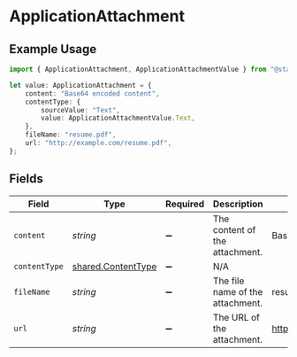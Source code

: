 # ApplicationAttachment

## Example Usage

```typescript
import { ApplicationAttachment, ApplicationAttachmentValue } from "@stackone/stackone-client-ts/sdk/models/shared";

let value: ApplicationAttachment = {
    content: "Base64 encoded content",
    contentType: {
        sourceValue: "Text",
        value: ApplicationAttachmentValue.Text,
    },
    fileName: "resume.pdf",
    url: "http://example.com/resume.pdf",
};
```

## Fields

| Field                                                           | Type                                                            | Required                                                        | Description                                                     | Example                                                         |
| --------------------------------------------------------------- | --------------------------------------------------------------- | --------------------------------------------------------------- | --------------------------------------------------------------- | --------------------------------------------------------------- |
| `content`                                                       | *string*                                                        | :heavy_minus_sign:                                              | The content of the attachment.                                  | Base64 encoded content                                          |
| `contentType`                                                   | [shared.ContentType](../../../sdk/models/shared/contenttype.md) | :heavy_minus_sign:                                              | N/A                                                             |                                                                 |
| `fileName`                                                      | *string*                                                        | :heavy_minus_sign:                                              | The file name of the attachment.                                | resume.pdf                                                      |
| `url`                                                           | *string*                                                        | :heavy_minus_sign:                                              | The URL of the attachment.                                      | http://example.com/resume.pdf                                   |